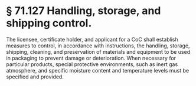 # § 71.127   Handling, storage, and shipping control.

The licensee, certificate holder, and applicant for a CoC shall establish measures to control, in accordance with instructions, the handling, storage, shipping, cleaning, and preservation of materials and equipment to be used in packaging to prevent damage or deterioration. When necessary for particular products, special protective environments, such as inert gas atmosphere, and specific moisture content and temperature levels must be specified and provided.




